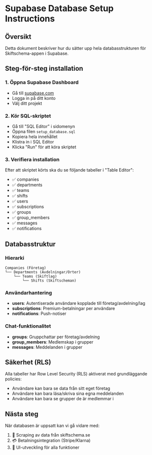 # Supabase Database Setup Instructions

## Översikt
Detta dokument beskriver hur du sätter upp hela databasstrukturen för Skiftschema-appen i Supabase.

## Steg-för-steg installation

### 1. Öppna Supabase Dashboard
- Gå till [supabase.com](https://supabase.com)
- Logga in på ditt konto
- Välj ditt projekt

### 2. Kör SQL-skriptet
- Gå till "SQL Editor" i sidomenyn
- Öppna filen `setup_database.sql`
- Kopiera hela innehållet
- Klistra in i SQL Editor
- Klicka "Run" för att köra skriptet

### 3. Verifiera installation
Efter att skriptet körts ska du se följande tabeller i "Table Editor":
- ✅ companies
- ✅ departments  
- ✅ teams
- ✅ shifts
- ✅ users
- ✅ subscriptions
- ✅ groups
- ✅ group_members
- ✅ messages
- ✅ notifications

## Databasstruktur

### Hierarki
```
Companies (Företag)
└── Departments (Avdelningar/Orter)
    └── Teams (Skiftlag)
        └── Shifts (Skiftscheman)
```

### Användarhantering
- **users**: Autentiserade användare kopplade till företag/avdelning/lag
- **subscriptions**: Premium-betalningar per användare
- **notifications**: Push-notiser

### Chat-funktionalitet
- **groups**: Gruppchattar per företag/avdelning
- **group_members**: Medlemskap i grupper
- **messages**: Meddelanden i grupper

## Säkerhet (RLS)
Alla tabeller har Row Level Security (RLS) aktiverat med grundläggande policies:
- Användare kan bara se data från sitt eget företag
- Användare kan bara läsa/skriva sina egna meddelanden
- Användare kan bara se grupper de är medlemmar i

## Nästa steg
När databasen är uppsatt kan vi gå vidare med:
1. 🔄 Scraping av data från skiftschema.se
2. 💳 Betalningsintegration (Stripe/Klarna)
3. 🎨 UI-utveckling för alla funktioner